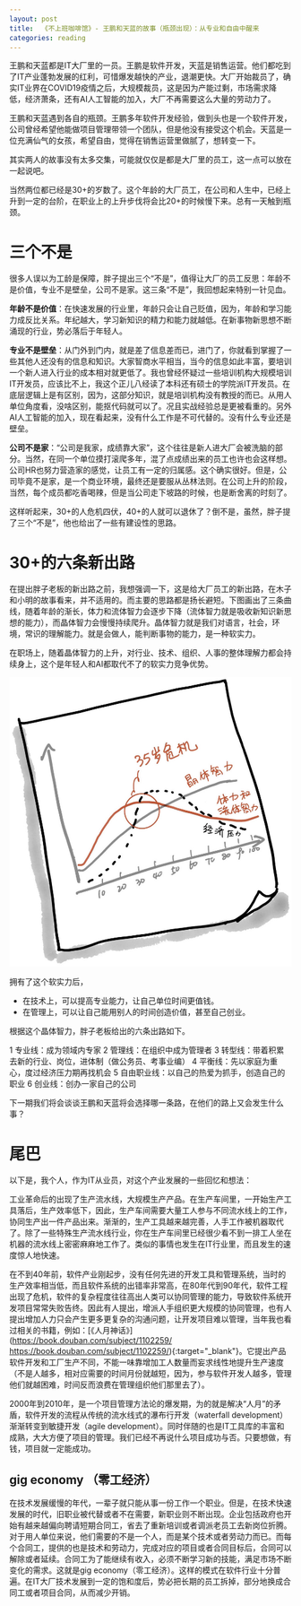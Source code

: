 ```yaml
---
layout: post
title:  《不上班咖啡馆》- 王鹏和天蓝的故事（瓶颈出现）：从专业和自由中醒来
categories: reading
---
```

王鹏和天蓝都是IT大厂里的一员。王鹏是软件开发，天蓝是销售运营。他们都吃到了IT产业蓬勃发展的红利，可惜爆发越快的产业，退潮更快。大厂开始裁员了，确实IT业界在COVID19疫情之后，大规模裁员，这是因为产能过剩，市场需求降低，经济萧条，还有AI人工智能的加入，大厂不再需要这么大量的劳动力了。

王鹏和天蓝遇到各自的瓶颈。王鹏多年软件开发经验，做到头也是一个软件开发，公司曾经希望他能做项目管理带领一个团队，但是他没有接受这个机会。天蓝是一位充满仙气的女孩，希望自由，觉得在销售运营里做腻了，想转变一下。

其实两人的故事没有太多交集，可能就仅仅是都是大厂里的员工，这一点可以放在一起说吧。

当然两位都已经是30+的岁数了。这个年龄的大厂员工，在公司和人生中，已经上升到一定的台阶，在职业上的上升步伐将会比20+的时候慢下来。总有一天触到瓶颈。

# 三个不是

很多人误以为工龄是保障，胖子提出三个“不是”，值得让大厂的员工反思：年龄不是价值，专业不是壁垒，公司不是家。这三条“不是”，我回想起来特别一针见血。

**年龄不是价值**：在快速发展的行业里，年龄只会让自己贬值，因为，年龄和学习能力成反比关系。年纪越大，学习新知识的精力和能力就越低。在新事物新思想不断涌现的行业，势必落后于年轻人。

**专业不是壁垒**：从门外到门内，就是差了信息差而已，进门了，你就看到掌握了一些其他人还没有的信息和知识。大家智商水平相当，当今的信息如此丰富，要培训一个新人进入行业的成本相对就更低了。我也曾经怀疑过一些培训机构大规模培训IT开发员，应该比不上，我这个正儿八经读了本科还有硕士的学院派IT开发员。在底层逻辑上是有区别，因为，这部分知识，就是培训机构没有教授的而已。从用人单位角度看，没啥区别，能抠代码就可以了。况且实战经验总是更被看重的。另外AI人工智能的加入，现在看起来，没有什么工作是不可代替的。没有什么专业还是壁垒。

**公司不是家**：“公司是我家，成绩靠大家”，这个往往是新人进大厂会被洗脑的部分。当然，在同一个单位摸打滚爬多年，混了点成绩出来的员工也许也会这样想。公司HR也努力营造家的感觉，让员工有一定的归属感。这个确实很好。但是，公司毕竟不是家，是一个商业环境，最终还是要服从丛林法则。在公司上升的阶段，当然，每个成员都吃香喝辣，但是当公司走下坡路的时候，也是断舍离的时刻了。

这样听起来，30+的人危机四伏，40+的人就可以退休了？倒不是，虽然，胖子提了三个“不是”，他也给出了一些有建设性的思路。

# 30+的六条新出路

在提出胖子老板的新出路之前，我想强调一下，这是给大厂员工的新出路，在木子和小明的故事看来，并不适用的。而主要的思路都是扬长避短。下图画出了三条曲线，随着年龄的渐长，体力和流体智力会逐步下降（流体智力就是吸收新知识新思想的能力），而晶体智力会慢慢持续爬升。晶体智力就是我们对语言，社会，环境，常识的理解能力。就是会做人，能判断事物的能力，是一种软实力。

在职场上，随着晶体智力的上升，对行业、技术、组织、人事的整体理解力都会持续身上，这个是年轻人和AI都取代不了的软实力竞争优势。

![不上班咖啡馆-晶体智力.png](/assets/%E4%B8%8D%E4%B8%8A%E7%8F%AD%E5%92%96%E5%95%A1%E9%A6%86-%E6%99%B6%E4%BD%93%E6%99%BA%E5%8A%9B.png)

拥有了这个软实力后，

- 在技术上，可以提高专业能力，让自己单位时间更值钱。
- 在管理上，可以让自己能用别人的时间创造价值，甚至自己创业。

根据这个晶体智力，胖子老板给出的六条出路如下。

1 专业线：成为领域内专家
2 管理线：在组织中成为管理者
3 转型线：带着积累去新的行业、岗位，进体制（做公务员、考事业编）
4 平衡线：先以家庭为重心，度过经济压力期再找机会
5 自由职业线：以自己的热爱为抓手，创造自己的职业
6 创业线：创办一家自己的公司

下一期我们将会谈谈王鹏和天蓝将会选择哪一条路，在他们的路上又会发生什么事？


# 尾巴 

以下是，我个人，作为IT从业员，对这个产业发展的一些回忆和想法：

工业革命后的出现了生产流水线，大规模生产产品。在生产车间里，一开始生产工具落后，生产效率低下，因此，生产车间需要大量工人参与不同流水线上的工作，协同生产出一件产品出来。渐渐的，生产工具越来越完善，人手工作被机器取代了。除了一些特殊生产流水线行业，你在生产车间里已经很少看不到一排工人坐在机器的流水线上密密麻麻地工作了。类似的事情也发生在IT行业里，而且发生的速度惊人地快速。

在不到40年前，软件产业刚起步，没有任何先进的开发工具和管理系统，当时的生产效率相当低，而且软件系统的出错率非常高，在80年代到90年代，软件工程出现了危机，软件的复杂程度往往高出人类可以协同管理的能力，导致软件系统开发项目常常失败告终。因此有人提出，增派人手组织更大规模的协同管理，也有人提出增加人力只会产生更多更复杂的沟通问题，让开发项目难以管理，当年我也看过相关的书籍，例如：[《人月神话》](https://book.douban.com/subject/1102259/
https://book.douban.com/subject/1102259/){:target="_blank"}。它提出产品软件开发和工厂生产不同，不能一味靠增加工人数量而妄求线性地提升生产速度（不是人越多，相对应需要的时间月份就越短，因为，参与软件开发人越多，管理他们就越困难，时间反而浪费在管理组织他们那里去了）。

2000年到2010年，是一个项目管理方法论的爆发期，为的就是解决“人月”的矛盾，软件开发的流程从传统的流水线式的瀑布行开发（waterfall development）渐渐转变到敏捷开发（agile development）。同时伴随的也是IT工具库的丰富和成熟，大大方便了项目的管理。我们已经不再说什么项目成功与否。只要想做，有钱，项目就一定能成功。

## gig economy （零工经济）

在技术发展缓慢的年代，一辈子就只能从事一份工作一个职业。但是，在技术快速发展的时代，旧职业被代替或者不在需要，新职业则不断出现。企业包括政府也开始有越来越偏向聘请短期合同工，省去了重新培训或者调派老员工去新岗位折腾。对于用人单位来说，他们需要的不是一个人，而是某个技术或者劳动力而已。而每个合同工，提供的也是技术和劳动力，完成对应的项目或者合同目标后，合同可以解除或者延续。合同工为了能继续有收入，必须不断学习新的技能，满足市场不断变化的需求。这就是gig economy（零工经济）。这样的模式在软件行业十分普遍。在IT大厂技术发展到一定的饱和度后，势必把长期的员工拆掉，部分地换成合同工或者项目合同，从而减少开销。
<!--stackedit_data:
eyJoaXN0b3J5IjpbMTEyMDQ2NjIyLC0xNDk5ODkyNTAwLC0xMz
g4ODE4ODE5LC02NDUxOTE0OTksLTk4NTk0MjQ3MiwtOTc0ODQ4
NjkwXX0=
-->